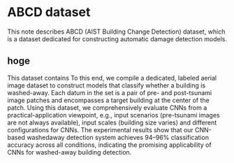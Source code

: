 # ABCD dataset

This note describes ABCD (AIST Building Change Detection) dataset, which is a dataset dedicated for constructing automatic damage detection models.

## hoge
This dataset contains 
To this end, we compile a dedicated,
labeled aerial image dataset to construct models that classify whether a building is washed-away. Each datum in the set is a pair of pre- and post-tsunami image patches and encompasses a target building at the center of the patch. Using this dataset, we comprehensively
evaluate CNNs from a practical-application viewpoint, e.g., input scenarios (pre-tsunami images are not always available), input scales (building size varies) and different configurations for CNNs. The experimental results show that our CNN-based washedaway
detection system achieves 94–96% classification accuracy across all conditions, indicating the promising applicability of CNNs for washed-away building detection.
